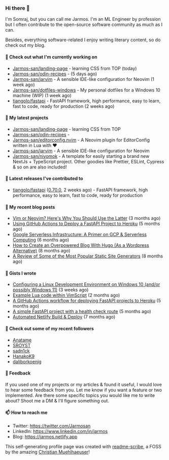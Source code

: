### Hi there 👋

I'm Somraj, but you can call me Jarmos. I'm an ML Engineer by profession but I often contribute to the open-source software community as much as I can.

Besides, everything software-related I enjoy writing literary content, so do check out my blog.

#### 👷 Check out what I'm currently working on

- [Jarmos-san/landing-page](https://github.com/Jarmos-san/landing-page) - learning CSS from TOP (today)
- [Jarmos-san/odin-recipes](https://github.com/Jarmos-san/odin-recipes) -  (5 days ago)
- [Jarmos-san/jarvim](https://github.com/Jarmos-san/jarvim) - A sensible IDE-like configuration for Neovim (1 week ago)
- [Jarmos-san/dotfiles-windows](https://github.com/Jarmos-san/dotfiles-windows) - My personal dotfiles for a Windows 10 machine (WIP) (1 week ago)
- [tiangolo/fastapi](https://github.com/tiangolo/fastapi) - FastAPI framework, high performance, easy to learn, fast to code, ready for production (2 weeks ago)

#### 🌱 My latest projects

- [Jarmos-san/landing-page](https://github.com/Jarmos-san/landing-page) - learning CSS from TOP
- [Jarmos-san/odin-recipes](https://github.com/Jarmos-san/odin-recipes) - 
- [Jarmos-san/editorconfig.nvim](https://github.com/Jarmos-san/editorconfig.nvim) - A Neovim plugin for EditorConfig written in Lua with ❤️
- [Jarmos-san/jarvim](https://github.com/Jarmos-san/jarvim) - A sensible IDE-like configuration for Neovim
- [Jarmos-san/niyomok](https://github.com/Jarmos-san/niyomok) - A template for easily starting a brand new NextJs &#43; TypeScript project. Other goodies like Prettier, ESLint, Cypress &amp; so on are also included!

#### 🔭 Latest releases I've contributed to

- [tiangolo/fastapi](https://github.com/tiangolo/fastapi) ([0.70.0](https://github.com/tiangolo/fastapi/releases/tag/0.70.0), 2 weeks ago) - FastAPI framework, high performance, easy to learn, fast to code, ready for production

#### 📜 My recent blog posts

- [Vim or Neovim? Here&#39;s Why You Should Use the Latter](https://jarmos.netlify.app/posts/vim-vs-neovim/) (3 months ago)
- [Using GitHub Actions to Deploy a FastAPI Project to Heroku](https://jarmos.netlify.app/posts/using-github-actions-to-deploy-a-fastapi-project-to-heroku/) (5 months ago)
- [Google Serverless Infrastructure: A Primer on GCP &amp; Serverless Computing](https://jarmos.netlify.app/posts/details-of-google-serverless-computing/) (6 months ago)
- [How to Create an Overpowered Blog With Hugo (As a Wordpress Alternative)](https://jarmos.netlify.app/posts/blogging-with-hugo-as-an-wordpress-alternative/) (8 months ago)
- [A Review of Some of the Most Popular Static Site Generators](https://jarmos.netlify.app/posts/reviewing-popular-static-site-generators/) (8 months ago)

#### 📓 Gists I wrote

- [Configuring a Linux Development Environment on Windows 10 (and/or possibly Windows 11)](https://gist.github.com/11051c6a638422898d998b387406fb78) (3 weeks ago)
- [Example Lua code within VimScript](https://gist.github.com/0d40d1428701b7e1e6e317dfe651e73b) (2 months ago)
- [A GitHub Actions workflow for deploying FastAPI projects to Heroku](https://gist.github.com/8c2cf1718ab7c1ced7a1e54fa8e29e79) (5 months ago)
- [A simple FastAPI project with a health check route](https://gist.github.com/0b655a3f75b698833188922b714562e5) (5 months ago)
- [Automated Netlify Build &amp; Deploy](https://gist.github.com/d4f41f18c96770b9b8286c5b69753b58) (7 months ago)

#### 👯 Check out some of my recent followers

- [Anatame](https://github.com/Anatame)
- [SROYST](https://github.com/SROYST)
- [sadn1ck](https://github.com/sadn1ck)
- [HanakoK9](https://github.com/HanakoK9)
- [daliborkoenig](https://github.com/daliborkoenig)

#### 💬 Feedback

If you used one of my projects or my articles & found it useful, I would love to hear some feedback from you. Let me know if you want a feature or two implemented. Are there some specific topics you would like me to write about? Shoot me a DM & I'll figure something out.

#### 📫 How to reach me

- Twitter: https://twitter.com/Jarmosan
- LinkedIn: https://www.linkedin.com/in/jarmos
- Blog: https://jarmos.netlify.app

This self-generating profile page was created with [readme-scribe](https://github.com/muesli/readme-scribe), a FOSS by the amazing [Christian Muehlhaeuser](https://github.com/muesli)!
